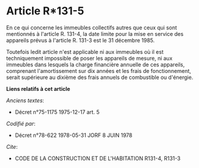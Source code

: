 # Article R*131-5

En ce qui concerne les immeubles collectifs autres que ceux qui sont mentionnés à l'article R. 131-4, la date limite pour la
mise en service des appareils prévus à l'article R. 131-3 est le 31 décembre 1985.

Toutefois ledit article  n'est applicable ni aux immeubles où il est techniquement impossible de poser les appareils de
mesure, ni aux immeubles dans lesquels la charge financière annuelle de ces appareils, comprenant l'amortissement sur dix
années et les frais de fonctionnement, serait supérieure au dixième des frais annuels de combustible ou d'énergie.

**Liens relatifs à cet article**

_Anciens textes_:

  - Décret n°75-1175 1975-12-17 art. 5

_Codifié par_:

  - Décret n°78-622 1978-05-31 JORF 8 JUIN 1978

_Cite_:

  - CODE DE LA CONSTRUCTION ET DE L'HABITATION R131-4, R131-3
